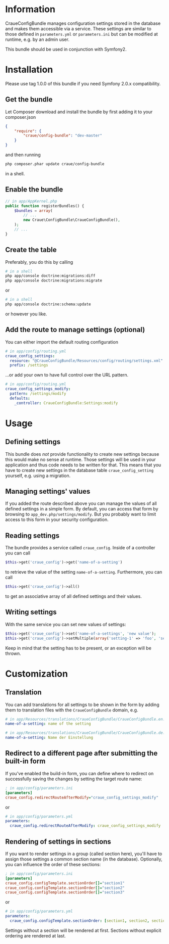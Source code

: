 # Information

CraueConfigBundle manages configuration settings stored in the database and makes them accessible via a service.
These settings are similar to those defined in `parameters.yml` or `parameters.ini` but can be modified at runtime,
e.g. by an admin user.

This bundle should be used in conjunction with Symfony2.

# Installation

Please use tag 1.0.0 of this bundle if you need Symfony 2.0.x compatibility.

## Get the bundle

Let Composer download and install the bundle by first adding it to your composer.json

```json
{
	"require": {
		"craue/config-bundle": "dev-master"
	}
}
```

and then running

```sh
php composer.phar update craue/config-bundle
```

in a shell.

## Enable the bundle

```php
// in app/AppKernel.php
public function registerBundles() {
	$bundles = array(
		// ...
		new Craue\ConfigBundle\CraueConfigBundle(),
	);
	// ...
}
```

## Create the table

Preferably, you do this by calling

```sh
# in a shell
php app/console doctrine:migrations:diff
php app/console doctrine:migrations:migrate
```

or

```sh
# in a shell
php app/console doctrine:schema:update
```

or however you like.

## Add the route to manage settings (optional)

You can either import the default routing configuration

```yaml
# in app/config/routing.yml
craue_config_settings:
  resource: "@CraueConfigBundle/Resources/config/routing/settings.xml"
  prefix: /settings
```

...or add your own to have full control over the URL pattern.

```yaml
# in app/config/routing.yml
craue_config_settings_modify:
  pattern: /settings/modify
  defaults:
    _controller: CraueConfigBundle:Settings:modify
```

# Usage

## Defining settings

This bundle does _not_ provide functionality to create new settings because this would make no sense at runtime.
Those settings will be used in your application and thus code needs to be written for that.
This means that you have to create new settings in the database table `craue_config_setting` yourself, e.g. using a
migration.

## Managing settings' values

If you added the route described above you can manage the values of all defined settings in a simple form.
By default, you can access that form by browsing to `app_dev.php/settings/modify`.
But you probably want to limit access to this form in your security configuration.

## Reading settings

The bundle provides a service called `craue_config`. Inside of a controller you can call

```php
$this->get('craue_config')->get('name-of-a-setting')
```

to retrieve the value of the setting `name-of-a-setting`. Furthermore, you can call

```php
$this->get('craue_config')->all()
```

to get an associative array of all defined settings and their values.

## Writing settings

With the same service you can set new values of settings:

```php
$this->get('craue_config')->set('name-of-a-settings', 'new value');
$this->get('craue_config')->setMultiple(array('setting-1' => 'foo', 'setting-2' => 'bar'));
```

Keep in mind that the setting has to be present, or an exception will be thrown.

# Customization

## Translation

You can add translations for all settings to be shown in the form by adding them to translation files with the
`CraueConfigBundle` domain, e.g.

```yaml
# in app/Resources/translations/CraueConfigBundle/CraueConfigBundle.en.yml
name-of-a-setting: name of the setting

# in app/Resources/translations/CraueConfigBundle/CraueConfigBundle.de.yml
name-of-a-setting: Name der Einstellung
```

## Redirect to a different page after submitting the built-in form

If you've enabled the build-in form, you can define where to redirect on successfully saving the changes by setting the
target route name:

```ini
; in app/config/parameters.ini
[parameters]
craue_config.redirectRouteAfterModify="craue_config_settings_modify"
```

or

```yaml
# in app/config/parameters.yml
parameters:
  craue_config.redirectRouteAfterModify: craue_config_settings_modify
```

## Rendering of settings in sections

If you want to render settings in a group (called section here), you'll have to assign those settings a common section
name (in the database). Optionally, you can influence the order of these sections:

```ini
; in app/config/parameters.ini
[parameters]
craue_config.configTemplate.sectionOrder[]="section1"
craue_config.configTemplate.sectionOrder[]="section2"
craue_config.configTemplate.sectionOrder[]="section3"
```

or

```yaml
# in app/config/parameters.yml
parameters:
  craue_config.configTemplate.sectionOrder: [section1, section2, section3]
```

Settings without a section will be rendered at first. Sections without explicit ordering are rendered at last.
